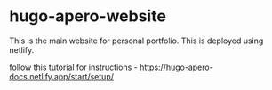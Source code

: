 # hugo-apero-website

This is the main website for personal portfolio. 
This is deployed using netlify.

follow this tutorial for instructions - https://hugo-apero-docs.netlify.app/start/setup/
